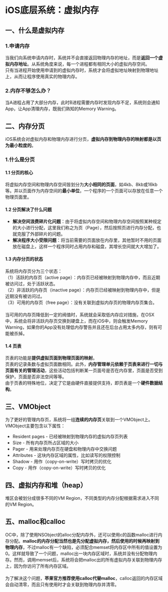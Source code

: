 # iOS底层系统：虚拟内存

## 一、什么是虚拟内存

### 1.申请内存

当我们向系统申请内存时，系统并不会直接返回物理内存的地址，而是**返回一个虚拟内存地址**。从系统角度来说，每一个进程都有相同大小的虚拟内存空间。  
只有当进程开始使用申请到的虚拟内存时，系统才会将虚拟地址映射到物理地址上，从而让程序使用真实的物理内存。

### 2.内存不够怎么办？  
当A进程占用了大部分内存，此时B进程需要内存时发现内存不足，系统则会通知App，让App清理内存，既我们熟知的Memory Warning。

## 二、内存分页

iOS系统会对虚拟内存和物理内存进行分页，**虚拟内存到物理内存的映射都是以页为最小粒度的**。

### 1.什么是分页
#### 1.1 分页的核心  
将虚拟内存空间和物理内存空间皆划分为**大小相同的页面**，如4kb、8kb或16kb等。并以页面作为内存空间的**最小单位**，一个程序的一个页面可以存放在任意一个物理页面里。
#### 1.2 分页解决了什么问题
- **解决空间浪费碎片化问题**：由于将虚拟内存空间和物理内存空间按照某种规定的大小进行分配，这里我们称之为页（Page），然后按照页进行内存分配，也就克服了外部碎片的问题。
- **解决程序大小受限问题**：将当前需要的页面放在内存里，其他暂时不用的页面放在磁盘上，这样一个程序同时占用内存和磁盘，其增长空间就大大增加了。

#### 1.3 内存分页的状态

系统将内存页分为三个状态：  
（1）活跃的内存页（active page）：内存页已经被映射到物理内存中，而且近期被访问过，处于活跃状态。  
（2）非活跃的内存页（inactive page）：内存页已经被映射到物理内存中，但是近期没有被访问过。  
（3）可用的内存页（free page）：没有关联到虚拟内存页的物理内存页集合。
####
当可用的内存页降低到一定的阀值时，系统就会采取低内存应对措施，在OSX中，系统会将非活跃内存页交换到硬盘上，而在iOS中，则会触发Memory Warning，如果你的App没有处理低内存警告并且还在后台占用太多内存，则有可能被杀掉。

#### 1.4 页表

页表的功能是**提供虚拟页面到物理页面的映射**。  
页表的记录条数与虚拟页面数相同。此外，**内存管理单元依赖于页表来进行一切与页面有关的管理活动**，这些活动包括判断某一页面号是否在内存里，页面是否受到保护，页面是否非法空间等等。  
由于页表的特殊地位，决定了它是由硬件直接提供支持，即页表是一个**硬件数据结构**。

## 三、VMObject

为了更好的管理内存页，系统将一组**连续的内存页**关联到一个VMObject上。  
VMObject主要包含以下属性：
- Resident pages - 已经被映射到物理内存的虚拟内存页列表
- Size - 所有内存页所占区域的大小
- Pager - 用来处理内存页在硬盘和物理内存中交换问题
- Attributes - 这块内存区域的属性，比如读写的权限控制
- Shadow - 用作（copy-on-write）写时拷贝的优化
- Copy - 用作（copy-on-write）写时拷贝的优化

## 四、虚拟内存和堆（heap）
堆区会被划分成很多不同的VM Region，不同类型的内存分配根据需求进入不同的VM Region。

## 五、malloc和calloc

OC中，除了使用NSObject的alloc分配内存外，还可以使用c的函数malloc进行内存分配。**malloc的内存分配当然也是先分配虚拟内存，然后使用的时候再映射到物理内存**，不过malloc有一个缺陷，必须配合memset将内存区中所有的值设置为0。这样就导致了一个问题，malloc出一块内存区域时，系统并没有分配物理内存。然而，调用memset后，系统将会把malloc出的所有虚拟内存关联到物理内存上，因为你访问了所有内存区域。
####
为了解决这个问题，**苹果官方推荐使用calloc代替malloc**，calloc返回的内存区域会自动清零，而且只有使用时才会关联到物理内存并清零。
